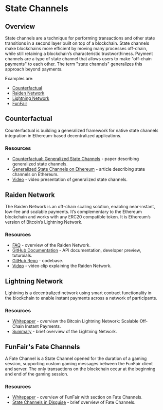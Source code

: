 # State Channels
## Overview
State channels are a technique for performing transactions and other state transitions in a second layer built on top of a blockchain. State channels make blockchains more efficient by moving many processes off-chain, while still retaining a blockchain’s characteristic trustworthiness. Payment channels are a type of state channel that allows users to make "off-chain payments" to each other. The term "state channels" generalizes this approach beyond payments.

Examples are:
* [Counterfactual](https://counterfactual.com/)
* [Raiden Network](https://raiden.network/)
* [Lightning Network](http://lightning.network/)
* [FunFair](https://funfair.io/)

## Counterfactual
Counterfactual is building a generalized framework for native state channels integration in Ethereum-based decentralized applications.

### Resources
* [Counterfactual: Generalized State Channels](https://l4.ventures/papers/statechannels.pdf) - paper describing generalized state channels. 
* [Generalized State Channels on Ethereum](https://medium.com/l4-media/generalized-state-channels-on-ethereum-de0357f5fb44) - article describing state channels on Ethereum.
* [Video](https://www.youtube.com/watch?v=kZH_ty82jKY) - video presentation of generalized state channels. 

## Raiden Network
The Raiden Network is an off-chain scaling solution, enabling near-instant, low-fee and scalable payments. It’s complementary to the Ethereum blockchain and works with any ERC20 compatible token. It is Ethereum’s version of Bitcoin’s Lightning Network.

### Resources
* [FAQ](https://raiden.network/faq.html) - overview of the Raiden Network. 
* [GitHub Documentation](http://raiden-network.readthedocs.io/en/stable/) - API documentation, developer preview, tuturoials.
* [GitHub Repo](https://github.com/raiden-network/raiden/?fref=ts) - codebase. 
* [Video](https://www.youtube.com/watch?v=R1tIy1XgdPw) - video clip explaining the Raiden Network.

## Lightning Network
Lightning is a decentralized network using smart contract functionality in the blockchain to enable instant payments across a network of participants.

### Resources
* [Whitepaper](https://lightning.network/lightning-network-paper.pdf) - overview the Bitcoin Lightning Network: Scalable Off-Chain Instant Payments. 
* [Summary](https://lightning.network/lightning-network-summary.pdf) - brief overview of the Lightning Network.

## FunFair's Fate Channels
A Fate Channel is a State Channel opened for the duration of a gaming session, supporting custom
gaming messages between the FunFair client and server. The only transactions on the blockchain occur
at the beginning and end of the gaming session.

### Resources
* [Whitepaper](https://funfair.io/wp-content/uploads/FunFair-Commercial-White-Paper.pdf) - overview of FunFair with section on Fate Channels. 
* [State Channels in Disguise](https://funfair.io/state-channels-in-disguise/) - brief overview of Fate Channels. 
